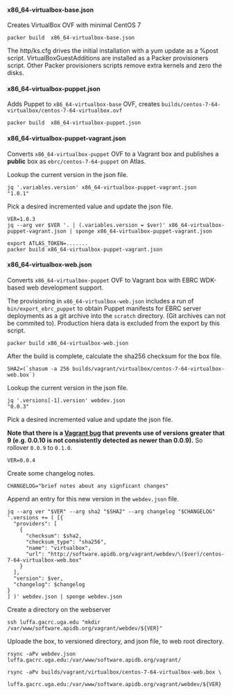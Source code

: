 
#### x86_64-virtualbox-base.json

Creates VirtualBox OVF with minimal CentOS 7

    packer build  x86_64-virtualbox-base.json

The http/ks.cfg drives the initial installation with a yum update as a
%post script. VirtualBoxGuestAdditions are installed as a Packer
provisioners script. Other Packer provisioners scripts remove extra
kernels and zero the disks.

#### x86_64-virtualbox-puppet.json

Adds Puppet to `x86_64-virtualbox-base` OVF, creates
`builds/centos-7-64-virtualbox/centos-7-64-virtualbox.ovf`

    packer build  x86_64-virtualbox-puppet.json

#### x86_64-virtualbox-puppet-vagrant.json

Converts `x86_64-virtualbox-puppet` OVF to a Vagrant box and publishes a
**public** box as `ebrc/centos-7-64-puppet` on Atlas.

Lookup the current version in the json file.

    jq '.variables.version' x86_64-virtualbox-puppet-vagrant.json
    "1.0.1"

Pick a desired incremented value and update the json file.

    VER=1.0.3
    jq --arg ver $VER '. | (.variables.version = $ver)' x86_64-virtualbox-puppet-vagrant.json | sponge x86_64-virtualbox-puppet-vagrant.json

    export ATLAS_TOKEN=.......
    packer build x86_64-virtualbox-puppet-vagrant.json

#### x86_64-virtualbox-web.json

Converts `x86_64-virtualbox-puppet` OVF to Vagrant box with EBRC WDK-based
web development support.

The provisioning in `x86_64-virtualbox-web.json` includes a run of
`bin/export_ebrc_puppet` to obtain Puppet manifests for EBRC server
deployments as a git archive into the `scratch` directory. (Git archives
can not be commited to). Production hiera data is excluded from the
export by this script.

    packer build x86_64-virtualbox-web.json

After the build is complete, calculate the sha256 checksum for the box file.

    SHA2=(`shasum -a 256 builds/vagrant/virtualbox/centos-7-64-virtualbox-web.box`)

Lookup the current version in the json file.

    jq '.versions[-1].version' webdev.json
    "0.0.3"

Pick a desired incremented value and update the json file.

**Note that there is a [Vagrant
bug](https://github.com/mitchellh/vagrant/issues/7582) that prevents use
of versions greater that 9 (e.g. 0.0.10 is not consistently detected as
newer than 0.0.9).** So rollover `0.0.9` to `0.1.0`.

    VER=0.0.4

Create some changelog notes.

    CHANGELOG="brief notes about any signficant changes"

Append an entry for this new version in the `webdev.json` file.

    jq --arg ver "$VER" --arg sha2 "$SHA2" --arg changelog "$CHANGELOG" '.versions += ( [{
      "providers": [
        {
          "checksum": $sha2,
          "checksum_type": "sha256",
          "name": "virtualbox",
          "url": "http://software.apidb.org/vagrant/webdev/\($ver)/centos-7-64-virtualbox-web.box"
        }
      ],
      "version": $ver,
      "changelog": $changelog
    }
    ] )' webdev.json | sponge webdev.json


Create a directory on the webserver

    ssh luffa.gacrc.uga.edu "mkdir /var/www/software.apidb.org/vagrant/webdev/${VER}"

Uploade the box, to versioned directory, and json file, to web root directory.

    rsync -aPv webdev.json luffa.gacrc.uga.edu:/var/www/software.apidb.org/vagrant/

    rsync -aPv builds/vagrant/virtualbox/centos-7-64-virtualbox-web.box \
        luffa.gacrc.uga.edu:/var/www/software.apidb.org/vagrant/webdev/${VER}
